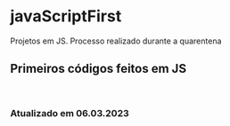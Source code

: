 # javaScriptFirst

Projetos em JS.
Processo realizado durante a quarentena            
          
## Primeiros códigos feitos em JS      
<br>  

### Atualizado em 06.03.2023   
 
  
  
 
